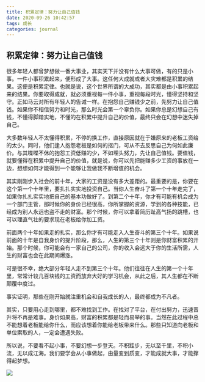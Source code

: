 ```yaml
---
title: 积累定律：努力让自己值钱
date: 2020-09-26 10:42:57
tags: 成长
categories: journal
---
```


## 积累定律：努力让自己值钱

很多年轻人都曾梦想做一番大事业，其实天下并没有什么大事可做，有的只是小事。一件小事积累起来，便形成了大事。这任何大成就或者大灾难都是积累的结果。这便是积累定律。也就是说，这个世界所谓的大成功，其实都是由小事积累起来的结果。你要取得成就，就必须重视每一件小事，重视每段时光，懂得坚持和坚守。正如马云对所有年轻人的告诫一样。在抱怨自己赚钱少之前，先努力让自己值钱。如果你不相信努力和时光，那么时光会第一个辜负你。如果你总是幻想自己有钱，不懂得脚踏实地，不懂的在积累中提升自己的价值，最终只会在幻想中迷失掉自己。

大多数年轻人不太懂得积累，不停的换工作，直接原因就在于嫌原来的老板工资给的太少。同时，他们逢人抱怨老板是如何的抠门，可从不去反思自己为何如此廉价。与其喋喋不休的抱怨工资低赚的少，不如埋头努力，先让自己值钱。要值钱，就要懂得在积累中提升自己的价值，就是说，你可以先把能赚多少工资的事放在一边，想想如何才能得到一个能够让我做我不断增值的机会。

其实刚刚步入社会的前十年，大家的工资是没有多大差距的。最重要的是，你要在这个第一个十年里，要扎扎实实地投资自己。当你人生奋斗了第一个十年走完了，如果你扎扎实实地把自己的基本功做好了。到第二个十年，你才有可能有机会成为一个部门主管，那时候你的身价已经很高，你所掌握的资源，学到的各种技能，已经成为别人永远也盗不走的财富。那个时候，你可以拿着简历趾高气扬的跳槽，也可以理直气壮的要求现在老板给你加工资。

前面两个十年如果走的扎实，那么你才有可能走入人生奋斗的第三个十年。如果说前面的十年是自我身价的提升阶段，那么，人生的第三个十年则是你财富积累的开始。那个时候，你可能会有一家自己的公司，你的收入会远大于你的生活所需，人生的财富也会在此期间爆涨。

可是很不幸，绝大部分年轻人走不到第三个十年。他们往往在人生的第一个十年里，常常计较几百块钱的工资而放弃大好的学习机会，从此之后，其人生都在不断颠覆中度过。

事实证明，那些在刚开始就注重机会和自我成长的人，最终都成为不凡者。

其实，只要用心走到哪里，都不难找到工作。在找对了平台，在付出努力，迅速晋升将不再是难事。身价如果高，财富的积累都是轻而易举的事。当然在此过程中总不能想着老板能给你什么，而应该想着你能给老板带来什么。那些只知道向老板和单位索取的人，一定会遭遇失败。

所以说，不要看不起小事，不要幻想一步登天。不积跬步，无以至千里，不积小流，无以成江海。我们要学会从小事做起，由量变到质变，才能成就大事，才能撑得起梦想。

![](https://img.zcool.cn/community/0148755ebb6c6fa801207200e8535b.jpg@1280w_1l_2o_100sh.jpg)
